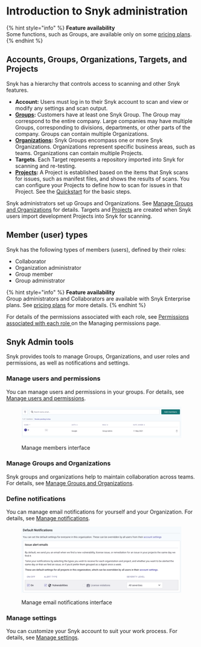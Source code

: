 # Introduction to Snyk administration

{% hint style="info" %}
**Feature availability**\
Some functions, such as Groups, are available only on some [pricing plans](https://snyk.io/plans/).
{% endhint %}

## Accounts, Groups, Organizations, Targets, and Projects

Snyk has a hierarchy that controls access to scanning and other Snyk features.

* **Account:** Users must log in to their Snyk account to scan and view or modify any settings and scan output.
* [**Groups**](manage-groups-and-organizations/introduction-to-groups.md)**:** Customers have at least one Snyk Group. The Group may correspond to the entire company. Large companies may have multiple Groups, corresponding to divisions, departments, or other parts of the company. Groups can contain multiple Organizations.
* [**Organizations**](manage-groups-and-organizations/whats-a-snyk-organization.md)**:** Snyk Groups encompass one or more Snyk Organizations. Organizations represent specific business areas, such as teams. Organizations can contain multiple Projects.
* **Targets**. Each Target represents a repository imported into Snyk for scanning and re-testing.
* [**Projects**](snyk-projects/)**:** A Project is established based on the items that Snyk scans for issues, such as manifest files, and shows the results of scans. You can configure your Projects to define how to scan for issues in that Project. See the [Quickstart](../getting-started/quickstart/) for the basic steps.

Snyk administrators set up Groups and Organizations. See [Manage Groups and Organizations](manage-groups-and-organizations/) for details. Targets and [Projects](snyk-projects/) are created when Snyk users import development Projects into Snyk for scanning.

## Member (user) types

Snyk has the following types of members (users), defined by their roles:

* Collaborator
* Organization administrator
* Group member
* Group administrator

{% hint style="info" %}
**Feature availability**\
Group administrators and Collaborators are available with Snyk Enterprise plans. See [pricing plans](https://snyk.io/plans/) for more details.&#x20;
{% endhint %}

For details of the permissions associated with each role, see [Permissions associated with each role ](manage-permissions-and-roles/permissions-associated-with-each-pre-defined-role.md#permissions-associated-with-each-role)on the Managing permissions page.

## Snyk Admin tools

Snyk provides tools to manage Groups, Organizations, and user roles and permissions, as well as notifications and settings.

### Manage users and permissions

You can manage users and permissions in your groups. For details, see [Manage users and permissions](manage-users-in-organizations-and-groups/).

<figure><img src="../.gitbook/assets/image (245) (1) (1).png" alt="Manage members interface"><figcaption><p>Manage members interface</p></figcaption></figure>

### Manage Groups and Organizations

Snyk groups and organizations help to maintain collaboration across teams. For details, see [Manage Groups and Organizations](manage-groups-and-organizations/).

### Define notifications

You can manage email notifications for yourself and your Organization. For details, see [Manage notifications](manage-notifications.md).

<figure><img src="../.gitbook/assets/image (6) (2).png" alt="Manage email notifications interface"><figcaption><p>Manage email notifications interface</p></figcaption></figure>

### Manage settings

You can customize your Snyk account to suit your work process. For details, see [Manage settings](manage-settings/).
